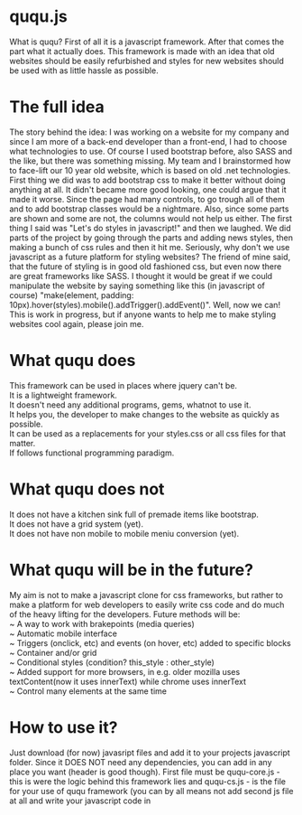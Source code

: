 # ququ.js
What is ququ? First of all it is a javascript framework. After that comes the part what it actually does. This framework is made with an idea that old websites should be easily refurbished and styles for new websites 
should be used with as little hassle as possible.

# The full idea
The story behind the idea: I was working on a website for my company and since I am more of a back-end developer than a front-end, I had to choose what technologies to use. Of course I used bootstrap before, also SASS
and the like, but there was something missing. My team and I brainstormed how to face-lift our 10 year old website, which is based on old .net technologies. First thing we did was to add bootstrap css to make
it better without doing anything at all. It didn't became more good looking, one could argue that it made it worse. Since the page had many controls, to go trough all of them and to add bootstrap classes would be a 
nightmare. Also, since some parts are shown and some are not, the columns would not help us either. The first thing I said was "Let's do styles in javascript!" and then we laughed. We did parts of the project by going
through the parts and adding news styles, then making a bunch of css rules and then it hit me. Seriously, why don't we use javascript as a future platform for styling websites? The friend of mine said, that the future
of styling is in good old fashioned css, but even now there are great frameworks like SASS. I thought it would be great if we could manipulate the website by saying something like this (in javascript
 of course) "make(element, padding: 10px).hover(styles).mobile().addTrigger().addEvent()". Well, now we can! This is work in progress, but if anyone wants to help me to make styling websites cool again, please join me.

# What ququ does
This framework can be used in places where jquery can't be. <br />
It is a lightweight framework. <br />
It doesn't need any additional programs, gems, whatnot to use it.  <br />
It helps you, the developer to make changes to the website as quickly as possible. <br />
It can be used as a replacements for your styles.css or all css files for that matter. <br />
If follows functional programming paradigm. <br />

# What ququ does not
It does not have a kitchen sink full of premade items like bootstrap. <br />
It does not have a grid system (yet). <br />
It does not have non mobile to mobile meniu conversion (yet). <br />

# What ququ will be in the future?
My aim is not to make a javascript clone for css frameworks, but rather to make a platform for web developers to easily write css code and do much of the heavy lifting for the developers.
Future methods will be: <br />
~ A way to work with brakepoints (media queries) <br />
~ Automatic mobile interface <br />
~ Triggers (onclick, etc) and events (on hover, etc) added to specific blocks <br />
~ Container and/or grid <br />
~ Conditional styles (condition? this_style : other_style) <br />
~ Added support for more browsers, in e.g. older mozilla uses textContent(now it uses innerText) while chrome uses innerText <br />
~ Control many elements at the same time <br />

# How to use it?
Just download (for now) javasript files and add it to your projects javascript folder. Since it DOES NOT need any dependencies, you can add in any place you want (header is good though). First file must be ququ-core.js - 
this is were the logic behind this framework lies and ququ-cs.js - is the file for your use of ququ framework (you can by all means not add second js file at all and write your javascript code in <script> tags, but 
that would not be great a practice).

# The way of the framework
There are single methods and chained methods. Simple methods are for making 1 step manipulations, in e.g. "make('body', 'color: cyan')" will make all elements in body blue-ish.
Chained methods are called by writing "qq". You can do something like this "qq.make('body', 'color: cyan').dynamic()". This way the elements in body will be blue-ish and the framework will add mobile styles for you, in e.g.
if you don't want to go and write media queries and somehow calculate the distance from other elements, this will be done for you.

# Method list
qq - call chaing methods. qq.make('body', 'color: cyan').dynamic(); <br />
make(name, styles) - add styles for some element. make('body', 'color: cyan'); <br />